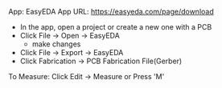App: EasyEDA
App URL: https://easyeda.com/page/download

* In the app, open a project or create a new one with a PCB
* Click File -> Open -> EasyEDA
    * make changes
* Click File -> Export -> EasyEDA
* Click Fabrication -> PCB Fabrication File(Gerber)

To Measure:
    Click Edit -> Measure
    or Press 'M'
